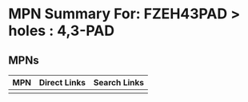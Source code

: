 



# MPN Summary For: FZEH43PAD > holes : 4,3-PAD

## MPNs
  

|MPN|Direct Links|Search Links|
| :--- | :--- | :--- |
||||
